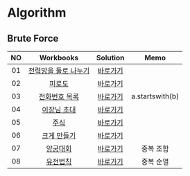 # Algorithm 

## Brute Force
|<center>NO|<center>Workbooks|<center>Solution|<center>Memo|
|:---:|:---:|:---:|:---:|
|01|[<center>전력망을 둘로 나누기](https://school.programmers.co.kr/learn/courses/30/lessons/86971)|[<center>바로가기](./Solution/전력망을%20둘로%20나누기)||
|02|[<center>피로도](https://school.programmers.co.kr/learn/courses/30/lessons/87946)|[<center>바로가기](./Solution/피로도)| |
|03|[<center>전화번호 목록](https://school.programmers.co.kr/learn/courses/30/lessons/42577)|[<center>바로가기](./Solution/전화번호%20목록)| a.startswith(b) |
|04|[<center>이장님 초대](https://www.acmicpc.net/problem/9237)|[<center>바로가기](./Solution/이장님%20초대)| |
|05|[<center>주식](https://www.acmicpc.net/problem/11501)|[<center>바로가기](./Solution/주식)| |
|06|[<center>크게 만들기](https://www.acmicpc.net/problem/2812)|[<center>바로가기](./Solution/크게%20만들기)| |
|07|[<center>양궁대회](https://school.programmers.co.kr/learn/courses/30/lessons/92342)|[<center>바로가기](./Solution/양궁대회)| 중복 조합 |
|08|[<center>유전법칙](https://school.programmers.co.kr/learn/courses/15008/lessons/121685)|[<center>바로가기](./Solution/유전법칙)| 중복 순열|
